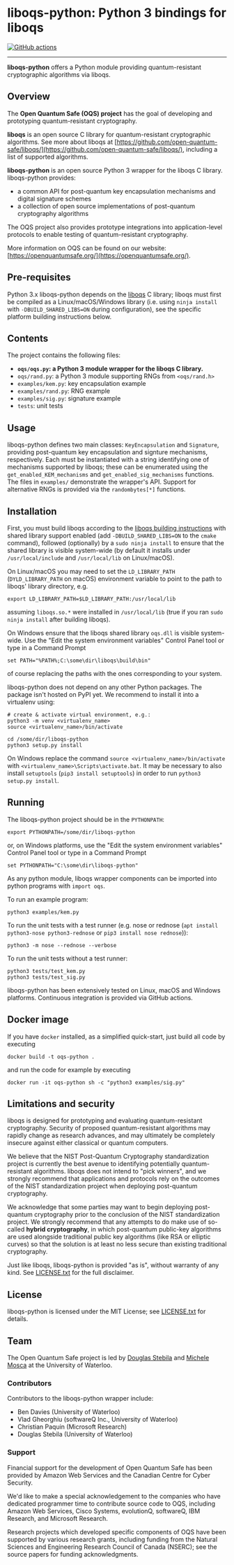 liboqs-python: Python 3 bindings for liboqs
===========================================

[![GitHub actions](https://github.com/open-quantum-safe/liboqs-python/actions/workflows/python.yml/badge.svg)](https://github.com/open-quantum-safe/liboqs-python/actions)

---

**liboqs-python** offers a Python module providing quantum-resistant cryptographic algorithms via liboqs.

Overview
--------

The **Open Quantum Safe (OQS) project** has the goal of developing and prototyping quantum-resistant cryptography.

**liboqs** is an open source C library for quantum-resistant cryptographic algorithms. See more about liboqs
at [https://github.com/open-quantum-safe/liboqs/](https://github.com/open-quantum-safe/liboqs/), including a list of
supported algorithms.

**liboqs-python** is an open source Python 3 wrapper for the liboqs C library. liboqs-python provides:

- a common API for post-quantum key encapsulation mechanisms and digital signature schemes
- a collection of open source implementations of post-quantum cryptography algorithms

The OQS project also provides prototype integrations into application-level protocols to enable testing of
quantum-resistant cryptography.

More information on OQS can be found on our website: [https://openquantumsafe.org/](https://openquantumsafe.org/).

Pre-requisites
--------------
Python 3.x liboqs-python depends on the [liboqs](https://github.com/open-quantum-safe/liboqs) C library; liboqs must
first be compiled as a Linux/macOS/Windows library (i.e. using `ninja install` with `-DBUILD_SHARED_LIBS=ON` during
configuration), see the specific platform building instructions below.

Contents
--------

The project contains the following files:

- **`oqs/oqs.py`: a Python 3 module wrapper for the liboqs C library.**
- `oqs/rand.py`: a Python 3 module supporting RNGs from `<oqs/rand.h>`
- `examples/kem.py`: key encapsulation example
- `examples/rand.py`: RNG example
- `examples/sig.py`: signature example
- `tests`: unit tests

Usage
-----

liboqs-python defines two main classes: `KeyEncapsulation` and `Signature`, providing post-quantum key encapsulation and
signture mechanisms, respectively. Each must be instantiated with a string identifying one of mechanisms supported by
liboqs; these can be enumerated using the `get_enabled_KEM_mechanisms` and `get_enabled_sig_mechanisms` functions. The
files in `examples/` demonstrate the wrapper's API. Support for alternative RNGs is provided via the `randombytes[*]`
functions.

Installation
------------

First, you must build liboqs according to
the [liboqs building instructions](https://github.com/open-quantum-safe/liboqs#linuxmacos)
with shared library support enabled (add `-DBUILD_SHARED_LIBS=ON` to the `cmake` command), followed (optionally) by
a `sudo ninja install`
to ensure that the shared library is visible system-wide (by default it installs under `/usr/local/include`
and `/usr/local/lib` on Linux/macOS).

On Linux/macOS you may need to set the `LD_LIBRARY_PATH` (`DYLD_LIBRARY_PATH` on macOS) environment variable to point to
the path to liboqs' library directory, e.g.

```shell
export LD_LIBRARY_PATH=$LD_LIBRARY_PATH:/usr/local/lib
```

assuming `liboqs.so.*` were installed in `/usr/local/lib` (true if you ran `sudo ninja install` after building liboqs).

On Windows ensure that the liboqs shared library `oqs.dll` is visible system-wide. Use the "Edit the system environment
variables" Control Panel tool or type in a Command Prompt

```shell
set PATH="%PATH%;C:\some\dir\liboqs\build\bin"
```

of course replacing the paths with the ones corresponding to your system.

liboqs-python does not depend on any other Python packages. The package isn't hosted on PyPI yet. We recommend to
install it into a virtualenv using:

```shell
# create & activate virtual environment, e.g.:
python3 -m venv <virtualenv_name>
source <virtualenv_name>/bin/activate

cd /some/dir/liboqs-python
python3 setup.py install
```

On Windows replace the command `source <virtualenv_name>/bin/activate` with `<virtualenv_name>\Scripts\activate.bat`.
It may be necessary to also install `setuptools` (`pip3 install setuptools`) in order to run `python3 setup.py install`.

Running
-------

The liboqs-python project should be in the `PYTHONPATH`:

```shell
export PYTHONPATH=/some/dir/liboqs-python
```

or, on Windows platforms, use the "Edit the system environment variables" Control Panel tool or type in a Command Prompt

```shell
set PYTHONPATH="C:\some\dir\liboqs-python"
```

As any python module, liboqs wrapper components can be imported into python programs with `import oqs`.

To run an example program:

```shell
python3 examples/kem.py
```

To run the unit tests with a test runner (e.g. nose or rednose (`apt install python3-nose python3-rednose`
or `pip3 install nose rednose`)):

```shell
python3 -m nose --rednose --verbose
```

To run the unit tests without a test runner:

```shell
python3 tests/test_kem.py
python3 tests/test_sig.py
```

liboqs-python has been extensively tested on Linux, macOS and Windows platforms. Continuous integration is provided via
GitHub actions.

Docker image
------------

If you have `docker` installed, as a simplified quick-start, just build all code by
executing

```shell
docker build -t oqs-python .
``` 

and run the code for example by executing

```shell
docker run -it oqs-python sh -c "python3 examples/sig.py"
````

Limitations and security
------------------------

liboqs is designed for prototyping and evaluating quantum-resistant cryptography. Security of proposed quantum-resistant
algorithms may rapidly change as research advances, and may ultimately be completely insecure against either classical
or quantum computers.

We believe that the NIST Post-Quantum Cryptography standardization project is currently the best avenue to identifying
potentially quantum-resistant algorithms. liboqs does not intend to "pick winners", and we strongly recommend that
applications and protocols rely on the outcomes of the NIST standardization project when deploying post-quantum
cryptography.

We acknowledge that some parties may want to begin deploying post-quantum cryptography prior to the conclusion of the
NIST standardization project. We strongly recommend that any attempts to do make use of so-called **hybrid
cryptography**, in which post-quantum public-key algorithms are used alongside traditional public key algorithms (like
RSA or elliptic curves) so that the solution is at least no less secure than existing traditional cryptography.

Just like liboqs, liboqs-python is provided "as is", without warranty of any kind.
See [LICENSE.txt](https://github.com/open-quantum-safe/liboqs-python/blob/main/LICENSE.txt) for the full disclaimer.

License
-------

liboqs-python is licensed under the MIT License;
see [LICENSE.txt](https://github.com/open-quantum-safe/liboqs-python/blob/main/LICENSE.txt) for details.

Team
----

The Open Quantum Safe project is led by [Douglas Stebila](https://www.douglas.stebila.ca/research/)
and [Michele Mosca](http://faculty.iqc.uwaterloo.ca/mmosca/) at the University of Waterloo.

### Contributors

Contributors to the liboqs-python wrapper include:

- Ben Davies (University of Waterloo)
- Vlad Gheorghiu (softwareQ Inc., University of Waterloo)
- Christian Paquin (Microsoft Research)
- Douglas Stebila (University of Waterloo)

### Support

Financial support for the development of Open Quantum Safe has been provided by Amazon Web Services and the
Canadian Centre for Cyber Security.

We'd like to make a special acknowledgement to the companies who have dedicated programmer time to contribute source
code to OQS, including Amazon Web Services, Cisco Systems, evolutionQ, softwareQ, IBM Research, and Microsoft Research.

Research projects which developed specific components of OQS have been supported by various research grants, including
funding from the Natural Sciences and Engineering Research Council of Canada (NSERC); see the source papers for funding
acknowledgments.
